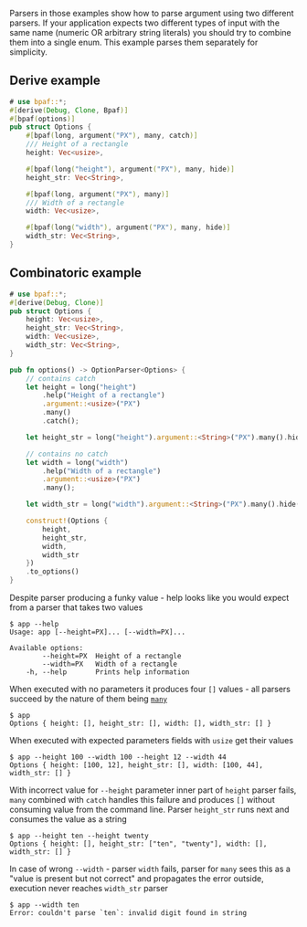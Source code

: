 Parsers in those examples show how to parse argument using two different parsers. If your
application expects two different types of input with the same name (numeric OR arbitrary
string literals) you should try to combine them into a single enum. This example parses them
separately for simplicity.

## Derive example

````rust
# use bpaf::*;
#[derive(Debug, Clone, Bpaf)]
#[bpaf(options)]
pub struct Options {
    #[bpaf(long, argument("PX"), many, catch)]
    /// Height of a rectangle
    height: Vec<usize>,

    #[bpaf(long("height"), argument("PX"), many, hide)]
    height_str: Vec<String>,

    #[bpaf(long, argument("PX"), many)]
    /// Width of a rectangle
    width: Vec<usize>,

    #[bpaf(long("width"), argument("PX"), many, hide)]
    width_str: Vec<String>,
}
````

## Combinatoric example

````rust
# use bpaf::*;
#[derive(Debug, Clone)]
pub struct Options {
    height: Vec<usize>,
    height_str: Vec<String>,
    width: Vec<usize>,
    width_str: Vec<String>,
}

pub fn options() -> OptionParser<Options> {
    // contains catch
    let height = long("height")
        .help("Height of a rectangle")
        .argument::<usize>("PX")
        .many()
        .catch();

    let height_str = long("height").argument::<String>("PX").many().hide();

    // contains no catch
    let width = long("width")
        .help("Width of a rectangle")
        .argument::<usize>("PX")
        .many();

    let width_str = long("width").argument::<String>("PX").many().hide();

    construct!(Options {
        height,
        height_str,
        width,
        width_str
    })
    .to_options()
}
````

Despite parser producing a funky value - help looks like you would expect from a parser that
takes two values



```text
$ app --help
Usage: app [--height=PX]... [--width=PX]...

Available options:
        --height=PX  Height of a rectangle
        --width=PX   Width of a rectangle
    -h, --help       Prints help information
```


When executed with no parameters it produces four `[]` values - all parsers succeed by the
nature of them being [`many`](Parser::many)



```text
$ app 
Options { height: [], height_str: [], width: [], width_str: [] }
```


When executed with expected parameters fields with `usize` get their values



```text
$ app --height 100 --width 100 --height 12 --width 44
Options { height: [100, 12], height_str: [], width: [100, 44], width_str: [] }
```


With incorrect value for `--height` parameter inner part of `height` parser fails, `many`
combined with `catch` handles this failure and produces `[]` without consuming value from the
command line. Parser `height_str` runs next and consumes the value as a string



```text
$ app --height ten --height twenty
Options { height: [], height_str: ["ten", "twenty"], width: [], width_str: [] }
```


In case of wrong `--width` - parser `width` fails, parser for `many` sees this as a
"value is present but not correct" and propagates the error outside, execution never reaches
`width_str` parser



```text
$ app --width ten
Error: couldn't parse `ten`: invalid digit found in string
```

